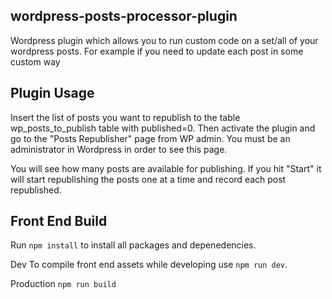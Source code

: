 ## wordpress-posts-processor-plugin
Wordpress plugin which allows you to run custom code on a set/all of your wordpress posts. For example if you need to update each post in some custom way

## Plugin Usage
Insert the list of posts you want to republish to the table wp_posts_to_publish table with published=0.
Then activate the plugin and go to the "Posts Republisher" page from WP admin. You must be an administrator
in Wordpress in order to see this page.

You will see how many posts are available for publishing. If you hit "Start" it will start republishing the posts
one at a time and record each post republished.

## Front End Build
Run `npm install` to install all packages and depenedencies.

Dev
To compile front end assets while developing use `npm run dev`.

Production
`npm run build`